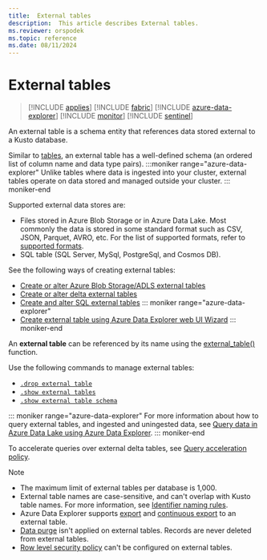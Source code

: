 ```yaml
---
title:  External tables
description:  This article describes External tables.
ms.reviewer: orspodek
ms.topic: reference
ms.date: 08/11/2024
---
```

# External tables

> [!INCLUDE [applies](../../includes/applies-to-version/applies.md)] [!INCLUDE [fabric](../../includes/applies-to-version/fabric.md)] [!INCLUDE [azure-data-explorer](../../includes/applies-to-version/azure-data-explorer.md)] [!INCLUDE [monitor](../../includes/applies-to-version/monitor.md)] [!INCLUDE [sentinel](../../includes/applies-to-version/sentinel.md)]

An external table is a schema entity that references data stored external to a Kusto database.

Similar to [tables](tables.md), an external table has a well-defined schema (an ordered list of column name and data type pairs).
:::moniker range="azure-data-explorer"
Unlike tables where data is ingested into your cluster, external tables operate on data stored and managed outside your cluster.
::: moniker-end

Supported external data stores are:

* Files stored in Azure Blob Storage or in Azure Data Lake. Most commonly the data is stored in some standard format such as CSV, JSON, Parquet, AVRO, etc. For the list of supported formats, refer to [supported formats](../../ingestion-supported-formats.md).
* SQL table (SQL Server, MySql, PostgreSql, and Cosmos DB).

See the following ways of creating external tables:

* [Create or alter Azure Blob Storage/ADLS external tables](../../management/external-tables-azure-storage.md)
* [Create or alter delta external tables](../../management/external-tables-delta-lake.md)
* [Create and alter SQL external tables](../../management/external-sql-tables.md)
::: moniker range="azure-data-explorer"
* [Create external table using Azure Data Explorer web UI Wizard](/azure/data-explorer/external-table)
::: moniker-end

An **external table** can be referenced by its name using the [external_table()](../../query/external-table-function.md) function.

Use the following commands to manage external tables:

* [`.drop external table`](../../management/drop-external-table.md)
* [`.show external tables`](../../management/show-external-tables.md)
* [`.show external table schema`](../../management/show-external-table-schema.md)

::: moniker range="azure-data-explorer"
For more information about how to query external tables, and ingested and uningested data, see [Query data in Azure Data Lake using Azure Data Explorer](/azure/data-explorer/data-lake-query-data).
::: moniker-end

To accelerate queries over external delta tables, see [Query acceleration policy](../../management/query-acceleration-policy.md).

> [!NOTE]
>
> * The maximum limit of external tables per database is 1,000.
> * External table names are case-sensitive, and can't overlap with Kusto table names. For more information, see [Identifier naming rules](entity-names.md#identifier-naming-rules).
> * Azure Data Explorer supports [export](../../management/data-export/export-data-to-an-external-table.md) and [continuous export](../../management/data-export/continuous-data-export.md) to an external table.
> * [Data purge](../../concepts/data-purge.md) isn't applied on external tables. Records are never deleted from external tables.
> * [Row level security policy](../../management/row-level-security-policy.md) can't be configured on external tables.
